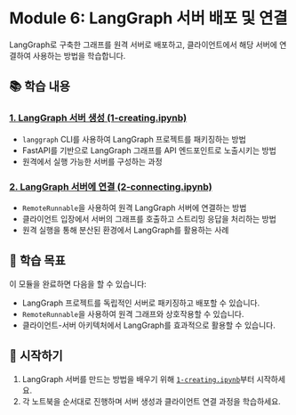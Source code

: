 # Module 6: LangGraph 서버 배포 및 연결

LangGraph로 구축한 그래프를 원격 서버로 배포하고, 클라이언트에서 해당 서버에 연결하여 사용하는 방법을 학습합니다.

## 📚 학습 내용

### [1. LangGraph 서버 생성 (1-creating.ipynb)](1-creating.ipynb)

- `langgraph` CLI를 사용하여 LangGraph 프로젝트를 패키징하는 방법
- FastAPI를 기반으로 LangGraph 그래프를 API 엔드포인트로 노출시키는 방법
- 원격에서 실행 가능한 서버를 구성하는 과정

### [2. LangGraph 서버에 연결 (2-connecting.ipynb)](2-connecting.ipynb)

- `RemoteRunnable`을 사용하여 원격 LangGraph 서버에 연결하는 방법
- 클라이언트 입장에서 서버의 그래프를 호출하고 스트리밍 응답을 처리하는 방법
- 원격 실행을 통해 분산된 환경에서 LangGraph를 활용하는 사례

## 🎯 학습 목표

이 모듈을 완료하면 다음을 할 수 있습니다:

- LangGraph 프로젝트를 독립적인 서버로 패키징하고 배포할 수 있습니다.
- `RemoteRunnable`을 사용하여 원격 그래프와 상호작용할 수 있습니다.
- 클라이언트-서버 아키텍처에서 LangGraph를 효과적으로 활용할 수 있습니다.

## 🚀 시작하기

1. LangGraph 서버를 만드는 방법을 배우기 위해 [`1-creating.ipynb`](1-creating.ipynb)부터 시작하세요.
2. 각 노트북을 순서대로 진행하며 서버 생성과 클라이언트 연결 과정을 학습하세요.
